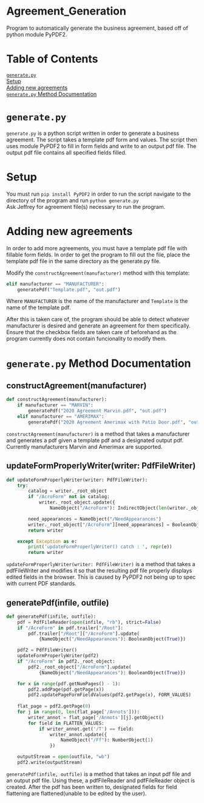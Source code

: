# Agreement_Generation
Program to automatically generate the business agreement, based off of python module PyPDF2.

# Table of Contents

[`generate.py`](#`generate.py`)   
[Setup](#Setup)   
[Adding new agreements](#Adding-new-agreements)   
[`generate.py` Method Documentation](#`generate.py`-Method-Documentation)   

# `generate.py`
`generate.py` is a python script written in order to generate a business agreement. The script takes a template pdf form and values. The script then uses module PyPDF2 to fill in form fields and write to an output pdf file. The output pdf file contains all specified fields filled.

# Setup
You must run `pip install PyPDF2` in order to run the script navigate to the directory of the program and run `python generate.py`  
Ask Jeffrey for agreement file(s) necessary to run the program.

# Adding new agreements
In order to add more agreements, you must have a template pdf file with fillable form fields.
In order to get the program to fill out the file, place the template pdf file in the same directory as the generate.py file.  

Modify the `constructAgreement(manufacturer)` method with this template:
```python
elif manufacturer == "MANUFACTURER":
    generatePdf("Template.pdf", "out.pdf")
```
Where `MANUFACTURER` is the name of the manufacturer and `Template` is the name of the template pdf.

After this is taken care of, the program should be able to detect whatever manufacturer is desired and generate an agreement for them specifically.
Ensure that the checkbox fields are taken care of beforehand as the program currently does not contain funcionality to modify them.

# `generate.py` Method Documentation

## constructAgreement(manufacturer)
```python
def constructAgreement(manufacturer):
    if manufacturer == "MARVIN":
        generatePdf("2020 Agreement Marvin.pdf", "out.pdf")
    elif manufacturer == "AMERIMAX":
        generatePdf("2020 Agreement Amerimax with Patio Door.pdf", "out.pdf")
```
`constructAgreement(manufacturer)` is a method that takes a manufacturer and generates a pdf given a template pdf and a designated output pdf. Currently manufacturers Marvin and Amerimax are supported.

## updateFormProperlyWriter(writer: PdfFileWriter)
```python
def updateFormProperlyWriter(writer: PdfFileWriter):
    try:
        catalog = writer._root_object
        if "/AcroForm" not in catalog:
            writer._root_object.update({
                NameObject("/AcroForm"): IndirectObject(len(writer._objects), 0, writer)})

        need_appearances = NameObject("/NeedAppearances")
        writer._root_object["/AcroForm"][need_appearances] = BooleanObject(True)
        return writer

    except Exception as e:
        print('updateFormProperlyWriter() catch : ', repr(e))
        return writer
```
`updateFormProperlyWriter(writer: PdfFileWriter)` is a method that takes a pdfFileWriter and modifies it so that the resulting pdf file properly displays edited fields in the browser. This is caused by PyPDF2 not being up to spec with current PDF standards.

## generatePdf(infile, outfile)
```python
def generatePdf(infile, outfile):
    pdf = PdfFileReader(open(infile, "rb"), strict=False)
    if "/AcroForm" in pdf.trailer["/Root"]:
        pdf.trailer["/Root"]["/AcroForm"].update(
            {NameObject("/NeedAppearances"): BooleanObject(True)})

    pdf2 = PdfFileWriter()
    updateFormProperlyWriter(pdf2)
    if "/AcroForm" in pdf2._root_object:
        pdf2._root_object["/AcroForm"].update(
            {NameObject("/NeedAppearances"): BooleanObject(True)})

    for x in range(pdf.getNumPages() - 1):
        pdf2.addPage(pdf.getPage(x)) 
        pdf2.updatePageFormFieldValues(pdf2.getPage(x), FORM_VALUES)
    
    flat_page = pdf2.getPage(0)
    for j in range(0, len(flat_page['/Annots'])):
        writer_annot = flat_page['/Annots'][j].getObject()
        for field in FLATTEN_VALUES: 
            if writer_annot.get('/T') == field:
                writer_annot.update({
                    NameObject("/Ff"): NumberObject(1)
                })

    outputStream = open(outfile, "wb")
    pdf2.write(outputStream)
```
`generatePdf(infile, outfile)` is a method that takes an input pdf file and an output pdf file. Using these, a pdfFileReader and pdfFileReader object is created. After the pdf has been written to, designated fields for field flattening are flattened(unable to be edited by the user).
